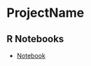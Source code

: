 # ProjectName

## R Notebooks
- [Notebook](http://htmlpreview.github.com/?https://github.com/schw4b/dm-template/analysis/blob/master/dm-template.html)
